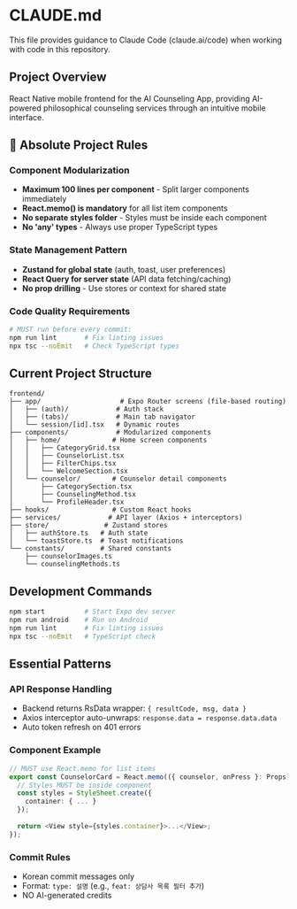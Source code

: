 # CLAUDE.md

This file provides guidance to Claude Code (claude.ai/code) when working with code in this repository.

## Project Overview

React Native mobile frontend for the AI Counseling App, providing AI-powered philosophical counseling services through an intuitive mobile interface.

## 🔴 Absolute Project Rules

### Component Modularization
- **Maximum 100 lines per component** - Split larger components immediately
- **React.memo() is mandatory** for all list item components
- **No separate styles folder** - Styles must be inside each component
- **No 'any' types** - Always use proper TypeScript types

### State Management Pattern
- **Zustand for global state** (auth, toast, user preferences)
- **React Query for server state** (API data fetching/caching)
- **No prop drilling** - Use stores or context for shared state

### Code Quality Requirements
```bash
# MUST run before every commit:
npm run lint       # Fix linting issues  
npx tsc --noEmit   # Check TypeScript types
```

## Current Project Structure

```
frontend/
├── app/                    # Expo Router screens (file-based routing)
│   ├── (auth)/            # Auth stack
│   ├── (tabs)/            # Main tab navigator  
│   └── session/[id].tsx   # Dynamic routes
├── components/            # Modularized components
│   ├── home/             # Home screen components
│   │   ├── CategoryGrid.tsx
│   │   ├── CounselorList.tsx
│   │   ├── FilterChips.tsx
│   │   └── WelcomeSection.tsx
│   └── counselor/        # Counselor detail components
│       ├── CategorySection.tsx
│       ├── CounselingMethod.tsx
│       └── ProfileHeader.tsx
├── hooks/                # Custom React hooks
├── services/            # API layer (Axios + interceptors)
├── store/              # Zustand stores
│   ├── authStore.ts   # Auth state
│   └── toastStore.ts  # Toast notifications
└── constants/         # Shared constants
    ├── counselorImages.ts
    └── counselingMethods.ts
```

## Development Commands

```bash
npm start          # Start Expo dev server
npm run android    # Run on Android
npm run lint       # Fix linting issues
npx tsc --noEmit   # TypeScript check
```

## Essential Patterns

### API Response Handling
- Backend returns RsData wrapper: `{ resultCode, msg, data }`
- Axios interceptor auto-unwraps: `response.data = response.data.data`
- Auto token refresh on 401 errors

### Component Example
```typescript
// MUST use React.memo for list items
export const CounselorCard = React.memo(({ counselor, onPress }: Props) => {
  // Styles MUST be inside component
  const styles = StyleSheet.create({
    container: { ... }
  });
  
  return <View style={styles.container}>...</View>;
});
```

### Commit Rules
- Korean commit messages only
- Format: `type: 설명` (e.g., `feat: 상담사 목록 필터 추가`)
- NO AI-generated credits
